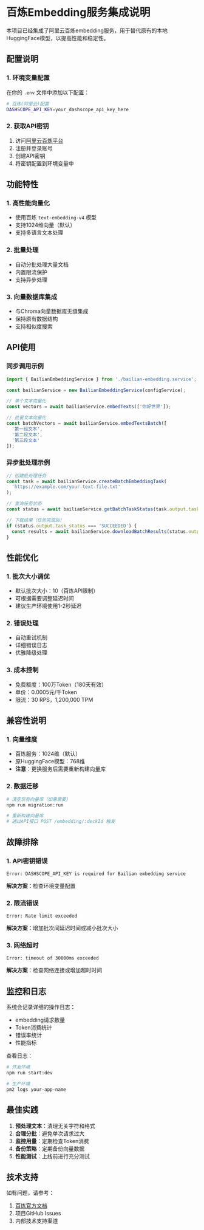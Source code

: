 # 百炼Embedding服务集成说明

本项目已经集成了阿里云百炼embedding服务，用于替代原有的本地HuggingFace模型，以提高性能和稳定性。

## 配置说明

### 1. 环境变量配置

在你的 `.env` 文件中添加以下配置：

```bash
# 百炼(阿里云)配置
DASHSCOPE_API_KEY=your_dashscope_api_key_here
```

### 2. 获取API密钥

1. 访问[阿里云百炼平台](https://dashscope.aliyun.com/)
2. 注册并登录账号
3. 创建API密钥
4. 将密钥配置到环境变量中

## 功能特性

### 1. 高性能向量化
- 使用百炼 `text-embedding-v4` 模型
- 支持1024维向量（默认）
- 支持多语言文本处理

### 2. 批量处理
- 自动分批处理大量文档
- 内置限流保护
- 支持异步处理

### 3. 向量数据库集成
- 与Chroma向量数据库无缝集成
- 保持原有数据结构
- 支持相似度搜索

## API使用

### 同步调用示例

```typescript
import { BailianEmbeddingService } from './bailian-embedding.service';

const bailianService = new BailianEmbeddingService(configService);

// 单个文本向量化
const vectors = await bailianService.embedTexts(['你好世界']);

// 批量文本向量化
const batchVectors = await bailianService.embedTextsBatch([
  '第一段文本',
  '第二段文本',
  '第三段文本'
]);
```

### 异步批处理示例

```typescript
// 创建批处理任务
const task = await bailianService.createBatchEmbeddingTask(
  'https://example.com/your-text-file.txt'
);

// 查询任务状态
const status = await bailianService.getBatchTaskStatus(task.output.task_id);

// 下载结果（任务完成后）
if (status.output.task_status === 'SUCCEEDED') {
  const results = await bailianService.downloadBatchResults(status.output.url);
}
```

## 性能优化

### 1. 批次大小调优
- 默认批次大小：10（百炼API限制）
- 可根据需要调整延迟时间
- 建议生产环境使用1-2秒延迟

### 2. 错误处理
- 自动重试机制
- 详细错误日志
- 优雅降级处理

### 3. 成本控制
- 免费额度：100万Token（180天有效）
- 单价：0.0005元/千Token
- 限流：30 RPS，1,200,000 TPM

## 兼容性说明

### 1. 向量维度
- 百炼服务：1024维（默认）
- 原HuggingFace模型：768维
- **注意**：更换服务后需要重新构建向量库

### 2. 数据迁移
```bash
# 清空现有向量库（如果需要）
npm run migration:run

# 重新构建向量库
# 通过API接口 POST /embedding/:deckId 触发
```

## 故障排除

### 1. API密钥错误
```
Error: DASHSCOPE_API_KEY is required for Bailian embedding service
```
**解决方案**：检查环境变量配置

### 2. 限流错误
```
Error: Rate limit exceeded
```
**解决方案**：增加批次间延迟时间或减小批次大小

### 3. 网络超时
```
Error: timeout of 30000ms exceeded
```
**解决方案**：检查网络连接或增加超时时间

## 监控和日志

系统会记录详细的操作日志：
- embedding请求数量
- Token消费统计
- 错误率统计
- 性能指标

查看日志：
```bash
# 开发环境
npm run start:dev

# 生产环境
pm2 logs your-app-name
```

## 最佳实践

1. **预处理文本**：清理无关字符和格式
2. **合理分批**：避免单次请求过大
3. **监控用量**：定期检查Token消费
4. **备份策略**：定期备份向量数据
5. **性能测试**：上线前进行充分测试

## 技术支持

如有问题，请参考：
1. [百炼官方文档](https://help.aliyun.com/zh/dashscope/)
2. 项目GitHub Issues
3. 内部技术支持渠道 